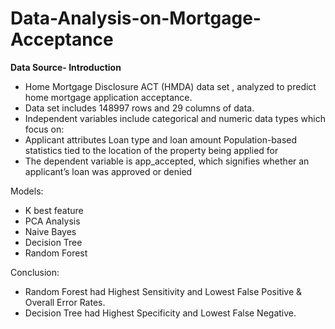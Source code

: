 # Data-Analysis-on-Mortgage-Acceptance

**Data Source- Introduction**
- Home Mortgage Disclosure ACT (HMDA) data set , analyzed to predict home mortgage application acceptance.
- Data set includes 148997 rows and 29 columns of data.
- Independent variables include categorical and numeric data types which focus on:
- Applicant attributes
    Loan type and loan amount
    Population-based statistics tied to the location of the property being applied for
- The dependent variable is app_accepted, which signifies whether an applicant’s loan was approved or denied

Models:
- K best feature
- PCA Analysis
- Naive Bayes
- Decision Tree
- Random Forest

Conclusion:
- Random Forest had Highest Sensitivity and Lowest False Positive & Overall Error Rates.
- Decision Tree had Highest Specificity and Lowest False Negative.

